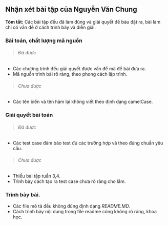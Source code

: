## Nhận xét bài tập của Nguyễn Văn Chung


**Tóm tắt:**
Các bài tập đều đã làm đúng và giải quyết đề bàu đặt ra, bài làm chỉ có vấn đề ở cách trình bày và diễn giải.

### Bài toán, chất lượng mã nguồn

> ###### Đã được
* Các chương trình đều giải quyết được vấn đề mà đề bài đưa ra.
* Mã nguồn trình bài rõ ràng, theo phong cách lập trình.

> ###### Chưa được
* Các tên biến và tên hàm lại không viết theo định dạng camelCase.


### Giải quyết bài toán

> ###### Đã được
* Các test case đảm bảo test đủ các trường hợp và theo đúng chuẩn yêu cầu.

> ###### Chưa được
* Thiếu bài tập tuần 3,4.
* Trình bày cách tạo ra test case chưa rõ ràng cho lắm.


### Trình bày bài.

>
* Các file mô tả đều không đúng định dạng _README.MD_.
* Cách trình bày nội dung trong file readme cũng không rõ ràng, khoa học.
